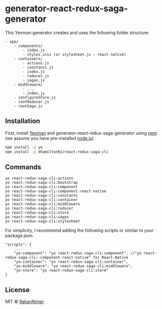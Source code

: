 # generator-react-redux-saga-generator

This Yeoman generator creates and uses the following folder structure:

```
- app/
	- components/
		- index.js
		- styles.scss (or stylesheet.js - react native)
	- containers/
		- actions.js
		- constants.js
		- index.js
		- reducer.js
		- sagas.js
	- middleware/
		- ...
		- index.js
	- configureStore.js
	- rootReducer.js
	- rootSaga.js
```
	

## Installation

First, install [Yeoman](http://yeoman.io) and generator-react-redux-saga-generator using [npm](https://www.npmjs.com/) (we assume you have pre-installed [node.js](https://nodejs.org/)).

```bash
npm install -g yo
npm install -g dhamilton91/react-redux-saga-cli
```


## Commands

```
yo react-redux-saga-cli:actions
yo react-redux-saga-cli:bootstrap
yo react-redux-saga-cli:component
yo react-redux-saga-cli:component-react-native
yo react-redux-saga-cli:constants
yo react-redux-saga-cli:container
yo react-redux-saga-cli:middleware
yo react-redux-saga-cli:reducer
yo react-redux-saga-cli:store
yo react-redux-saga-cli:sagas
yo react-redux-saga-cli:stylesheet
```

For simplicity, I recommend adding the following scripts or similar to your package.json:

```
"scripts": {
	...
	"yo-component": "yo react-redux-saga-cli:component", //"yo react-redux-saga-cli:-component-react-native" for React-Native
	"yo-container": "yo react-redux-saga-cli:container",
	"yo-middleware": "yo react-redux-saga-cli:middleware",
	"yo-store": "yo react-redux-saga-cli:store"
}
```


## License

MIT © [RakanNimer](https://www.github.com/RakanNimer)


